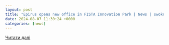 ```yaml
---
layout: post
title: "Epirus opens new office in FISTA Innovation Park | News | swoknews.com"
date: 2024-08-07 11:30:24 +0000
categories: [news]
---
```


[Читати далі](https://www.swoknews.com/news/epirus-opens-new-office-in-fista-innovation-park/article_d82a7150-7f31-52d9-9037-a48004ffd48e.html)
